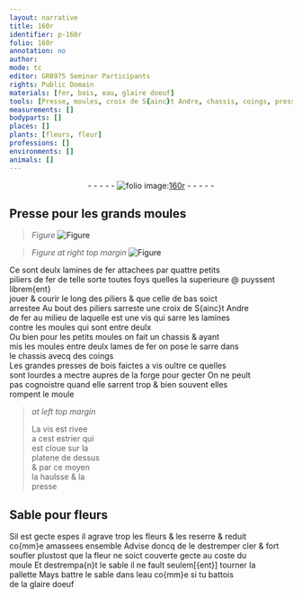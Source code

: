 ```yaml
---
layout: narrative
title: 160r
identifier: p-160r
folio: 160r
annotation: no
author:
mode: tc
editor: GR8975 Seminar Participants
rights: Public Domain
materials: [fer, bois, eau, glaire doeuf]
tools: [Presse, moules, croix de S{ainc}t Andre, chassis, coings, presses, vis, forge, moule, estrier, platene, pallette]
measurements: []
bodyparts: []
places: []
plants: [fleurs, fleur]
professions: []
environments: []
animals: []
---
```


<div class="folio" align="center">- - - - - <a href="http://gallica.bnf.fr/ark:/12148/btv1b10500001g/f325.item.r=.zoom" target="_blank"><img src="https://cu-mkp.github.io/2017-workshop-edition/assets/photo-icon.png" alt="folio image: " style="display:inline-block; margin-bottom:-3px;"/>160r</a> - - - - - </div>  
  

## <span class="tl">Presse</span> pour les grands <span class="tl">moules</span>

 
> *Figure*
> <a href="https://drive.google.com/open?id=0B9-oNrvWdlO5ZDNJT25PWjlUbGM" target="_blank"><img src="https://cu-mkp.github.io/GR8975-edition/assets/photo-icon.png" alt="Figure" style="display:inline-block; margin-bottom:-3px;"/></a>
 
> *Figure*
> *at right top margin*
> <a href="https://drive.google.com/open?id=0B9-oNrvWdlO5MEUzMjhxUVl1ZTA" target="_blank"><img src="https://cu-mkp.github.io/GR8975-edition/assets/photo-icon.png" alt="Figure" style="display:inline-block; margin-bottom:-3px;"/></a>
 
Ce sont deulx lamines de <span class="m">fer</span> attachees par quattre petits<br/> piliers de <span class="m">fer</span> de telle sorte toutes foys que<span class="del">lles</span> <span class="add">la superieure</span> @ puysse<span class="del">nt</span> librem{ent}<br/> jouer & courir le long des piliers & que celle de bas soict<br/> arrestee Au bout des piliers sarreste une <span class="tl">croix de <span class="pn">S{ainc}t Andre</span></span><br/> de <span class="m">fer</span> au milieu de laquelle est une vis qui sarre les lamines<br/> contre les <span class="tl">moules</span> qui sont entre deulx<br/> Ou bien pour les petits <span class="tl">moules</span> on fait un <span class="tl">chassis</span> & ayant<br/> mis les <span class="tl">moules</span> entre deulx lames de <span class="m">fer</span> on <span class="del">pose</span> le sarre dans<br/> le <span class="tl">chassis</span> avecq des <span class="tl">coings</span><br/> Les grandes <span class="tl">presses</span> de <span class="m">bois</span> faictes a <span class="tl">vis</span> oultre ce quelles<br/> sont lourdes a mectre aupres de la <span class="tl">forge</span> pour gecter On ne peult<br/> pas cognoistre quand elle sarrent trop & bien souvent elles<br/> rompent le <span class="tl">moule</span>
 
> *at left top margin*
> 
> 
>   La <span class="tl">vis</span> est rivee<br/> a cest <span class="tl">estrier</span> qui<br/> est cloue sur la<br/> <span class="tl">platene</span> de dessus<br/> & par ce moyen<br/> la haulsse & la<br/> presse
 
 
  

## Sable pour <span class="pa">fleurs</span>

 
Sil est gecte espes il agrave trop les <span class="pa">fleurs</span> & les reserre & reduit<br/> co{mm}e amassees ensemble Advise doncq de le destremper cler & fort<br/> soufler plustost que la <span class="pa">fleur</span> ne soict couverte gecte au coste du<br/> <span class="tl">moule</span> Et destrempa{n}t le sable il ne fault seulem[{ent}] tourner la<br/> <span class="tl">pallette</span> Mays battre le sable dans l<span class="m">eau</span> co{mm}e si tu battois<br/> de la <span class="m">glaire doeuf</span>
 
